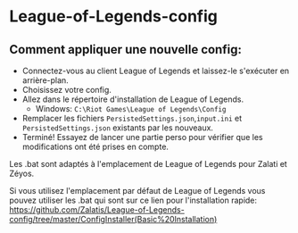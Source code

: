 # League-of-Legends-config

## Comment appliquer une nouvelle config:
* Connectez-vous au client League of Legends et laissez-le s'exécuter en arrière-plan.
* Choisissez votre config.
* Allez dans le répertoire d'installation de League of Legends.
    * Windows: `C:\Riot Games\League of Legends\Config`
* Remplacer les fichiers `PersistedSettings.json`,`input.ini` et `PersistedSettings.json` existants par les nouveaux.
* Terminé! Essayez de lancer une partie perso pour vérifier que les modifications ont été prises en compte.

Les .bat sont adaptés à l'emplacement de League of Legends pour Zalati et Zéyos.

Si vous utilisez l'emplacement par défaut de League of Legends vous pouvez utiliser les .bat qui sont sur ce lien pour l'installation rapide:
https://github.com/Zalatis/League-of-Legends-config/tree/master/ConfigInstaller(Basic%20Installation)

